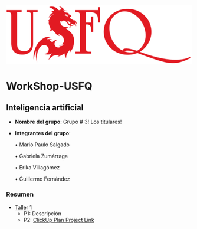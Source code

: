 ![USFQ-LOGO](/Taller1/images/usfq-red.png)
# WorkShop-USFQ
## Inteligencia artificial

- **Nombre del grupo**: Grupo # 3! Los titulares!
- **Integrantes del grupo**:

    • Mario Paulo Salgado

    • Gabriela Zumárraga

    • Erika Villagómez

    • Guillermo Fernández

### Resumen
- [Taller 1](/Taller1/README.md)
  - P1: Descripción 
  - P2: [ClickUp Plan Project Link](https://app.clickup.com/90131140792/v/l/2ky3r45r-253?pr=90134710547)

